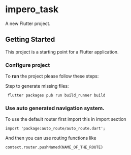 # impero_task

A new Flutter project.

## Getting Started

This project is a starting point for a Flutter application.

### Configure project
To **run** the project please follow these steps:

Step to generate missing files:
```
 flutter packages pub run build_runner build
```

### Use auto generated navigation system.
To use the default router first import this in import section
```
import 'package:auto_route/auto_route.dart';
```
And then you can use routing functions like
```
context.router.pushNamed(NAME_OF_THE_ROUTE)
```
